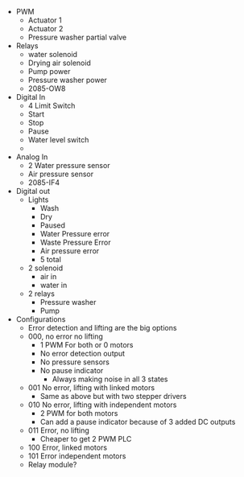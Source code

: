 - PWM
	- Actuator 1
	- Actuator 2
	- Pressure washer partial valve
- Relays
	- water solenoid
	- Drying air solenoid
	- Pump power
	- Pressure washer power
	- 2085-OW8
- Digital In
	- 4 Limit Switch
	- Start
	- Stop
	- Pause
	- Water level switch
	- 
- Analog In
	- 2 Water pressure sensor
	- Air pressure sensor
	- 2085-IF4
- Digital out
	- Lights
		- Wash
		- Dry
		- Paused
		- Water Pressure error
		- Waste Pressure Error
		- Air pressure error
		- 5 total
	- 2 solenoid
		- air in
		- water in
	- 2 relays
		- Pressure washer
		- Pump
- Configurations
	- Error detection and lifting are the big options
	- 000, no error no lifting
		- 1 PWM For both or 0 motors
		- No error detection output
		- No pressure sensors
		- No pause indicator
			- Always making noise in all 3 states
	- 001 No error, lifting with linked motors
		- Same as above but with two stepper drivers 
	- 010 No error, lifting with independent motors
		- 2 PWM for both motors
		- Can add a pause indicator because of 3 added DC outputs
	- 011 Error, no lifting
		- Cheaper to get 2 PWM PLC
	- 100 Error, linked motors
	- 101 Error independent motors
	- Relay module?